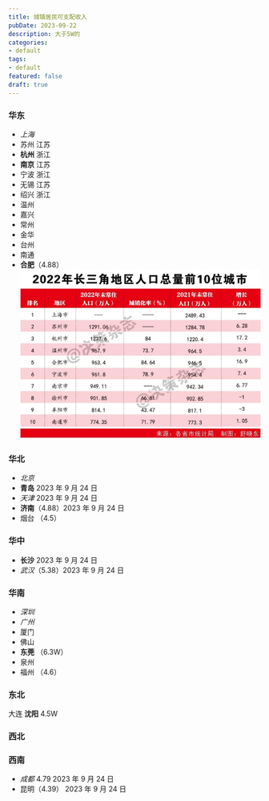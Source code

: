 ```yaml
---
title: 城镇居民可支配收入
pubDate: 2023-09-22
description: 大于5W的
categories:
- default
tags:
- default
featured: false
draft: true
---
```


### 华东

- _上海_
- 苏州 江苏
- **杭州** 浙江
- **南京** 江苏
- 宁波 浙江
- 无锡 江苏
- 绍兴 浙江
- 温州
- 嘉兴
- 常州
- 金华
- 台州
- 南通
- **合肥**（4.88）
  ![](../assets/1697160952155.png)

### 华北

- _北京_
- **青岛** 2023 年 9 月 24 日
- _天津_ 2023 年 9 月 24 日
- **济南**（4.88）2023 年 9 月 24 日
- 烟台 （4.5）

### 华中

- **长沙** 2023 年 9 月 24 日
- _武汉_（5.38）2023 年 9 月 24 日

### 华南

- _深圳_
- _广州_
- 厦门
- 佛山
- **东莞** （6.3W）
- 泉州
- 福州 （4.6）

### 东北

大连
**沈阳** 4.5W

### 西北

### 西南

- _成都_ 4.79 2023 年 9 月 24 日
- 昆明（4.39） 2023 年 9 月 24 日
